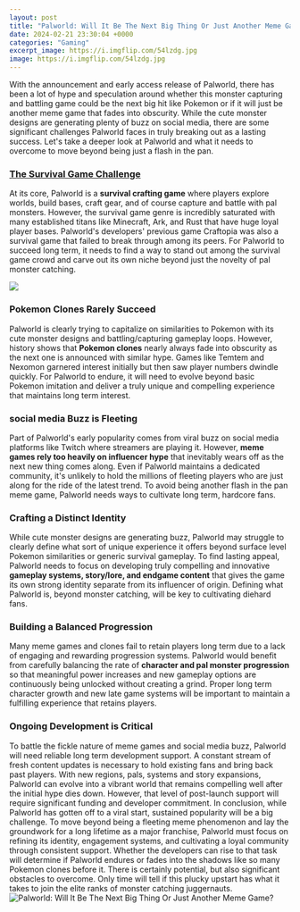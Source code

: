 ```yaml
---
layout: post
title: "Palworld: Will It Be The Next Big Thing Or Just Another Meme Game?"
date: 2024-02-21 23:30:04 +0000
categories: "Gaming"
excerpt_image: https://i.imgflip.com/54lzdg.jpg
image: https://i.imgflip.com/54lzdg.jpg
---
```


With the announcement and early access release of Palworld, there has been a lot of hype and speculation around whether this monster capturing and battling game could be the next big hit like Pokemon or if it will just be another meme game that fades into obscurity. While the cute monster designs are generating plenty of buzz on social media, there are some significant challenges Palworld faces in truly breaking out as a lasting success. Let's take a deeper look at Palworld and what it needs to overcome to move beyond being just a flash in the pan.
### [The Survival Game Challenge](https://store.fi.io.vn/womens-cute-doberman-pinscher-dog-pup-sleeping-v-neck-t-shirt/men&)
At its core, Palworld is a **survival crafting game** where players explore worlds, build bases, craft gear, and of course capture and battle with pal monsters. However, the survival game genre is incredibly saturated with many established titans like Minecraft, Ark, and Rust that have huge loyal player bases. Palworld's developers' previous game Craftopia was also a survival game that failed to break through among its peers. For Palworld to succeed long term, it needs to find a way to stand out among the survival game crowd and carve out its own niche beyond just the novelty of pal monster catching. 

![](https://inspirationfeed.com/wp-content/uploads/2020/05/Video-Game-Memes-2.png?is-pending-load=1)
### **Pokemon Clones Rarely Succeed**
Palworld is clearly trying to capitalize on similarities to Pokemon with its cute monster designs and battling/capturing gameplay loops. However, history shows that **Pokemon clones** nearly always fade into obscurity as the next one is announced with similar hype. Games like Temtem and Nexomon garnered interest initially but then saw player numbers dwindle quickly. For Palworld to endure, it will need to evolve beyond basic Pokemon imitation and deliver a truly unique and compelling experience that maintains long term interest.
### **social media Buzz is Fleeting** 
Part of Palworld's early popularity comes from viral buzz on social media platforms like Twitch where streamers are playing it. However, **meme games rely too heavily on influencer hype** that inevitably wears off as the next new thing comes along. Even if Palworld maintains a dedicated community, it's unlikely to hold the millions of fleeting players who are just along for the ride of the latest trend. To avoid being another flash in the pan meme game, Palworld needs ways to cultivate long term, hardcore fans.
### **Crafting a Distinct Identity**
While cute monster designs are generating buzz, Palworld may struggle to clearly define what sort of unique experience it offers beyond surface level Pokemon similarities or generic survival gameplay. To find lasting appeal, Palworld needs to focus on developing truly compelling and innovative **gameplay systems, story/lore, and endgame content** that gives the game its own strong identity separate from its influencer of origin. Defining what Palworld is, beyond monster catching, will be key to cultivating diehard fans.
### **Building a Balanced Progression**  
Many meme games and clones fail to retain players long term due to a lack of engaging and rewarding progression systems. Palworld would benefit from carefully balancing the rate of **character and pal monster progression** so that meaningful power increases and new gameplay options are continuously being unlocked without creating a grind. Proper long term character growth and new late game systems will be important to maintain a fulfilling experience that retains players.
### **Ongoing Development is Critical**
To battle the fickle nature of meme games and social media buzz, Palworld will need reliable long term development support. A constant stream of fresh content updates is necessary to hold existing fans and bring back past players. With new regions, pals, systems and story expansions, Palworld can evolve into a vibrant world that remains compelling well after the initial hype dies down. However, that level of post-launch support will require significant funding and developer commitment.
In conclusion, while Palworld has gotten off to a viral start, sustained popularity will be a big challenge. To move beyond being a fleeting meme phenomenon and lay the groundwork for a long lifetime as a major franchise, Palworld must focus on refining its identity, engagement systems, and cultivating a loyal community through consistent support. Whether the developers can rise to that task will determine if Palworld endures or fades into the shadows like so many Pokemon clones before it. There is certainly potential, but also significant obstacles to overcome. Only time will tell if this plucky upstart has what it takes to join the elite ranks of monster catching juggernauts.
![Palworld: Will It Be The Next Big Thing Or Just Another Meme Game?](https://i.imgflip.com/54lzdg.jpg)